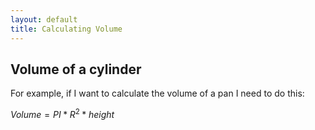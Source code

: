 ```yaml
---
layout: default
title: Calculating Volume
---
```


## Volume of a cylinder
For example, if I want to calculate the volume of a pan I need to do this:

$Volume = PI * R^2 * height$